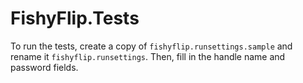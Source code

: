 # FishyFlip.Tests

To run the tests, create a copy of `fishyflip.runsettings.sample` and rename it `fishyflip.runsettings`. Then, fill in the handle name and password fields.